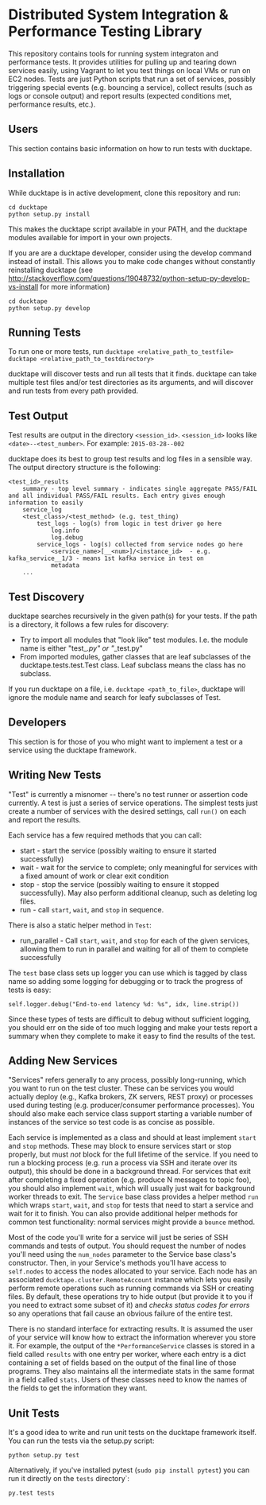 Distributed System Integration & Performance Testing Library
============================================================

This repository contains tools for running system integraton and performance
tests. It provides utilities for pulling up and tearing down services
easily, using Vagrant to let you test things on local VMs or run on EC2
nodes. Tests are just Python scripts that run a set of services, possibly
triggering special events (e.g. bouncing a service), collect results (such as
logs or console output) and report results (expected conditions met, performance
results, etc.).

Users
----
This section contains basic information on how to run tests with ducktape.

Installation
------------
While ducktape is in active development, clone this repository and run:

    cd ducktape
    python setup.py install
    
This makes the ducktape script available in your PATH, and the ducktape modules
available for import in your own projects.

If you are are a ducktape developer, consider using the develop command instead of install. This allows you to make code changes without constantly reinstalling ducktape (see http://stackoverflow.com/questions/19048732/python-setup-py-develop-vs-install for more information)

    cd ducktape
    python setup.py develop

Running Tests
-------------
To run one or more tests, run
`ducktape <relative_path_to_testfile>`
`ducktape <relative_path_to_testdirectory>`

ducktape will discover tests and run all tests that it finds. ducktape can take multiple test files and/or test directories
 as its arguments, and will discover and run tests from every path provided.

Test Output
-----------
Test results are output in the directory `<session_id>`. `<session_id>` looks like `<date>--<test_number>`. For
example: `2015-03-28--002`

ducktape does its best to group test results and log files in a sensible way. The output directory structure is 
the following:

```
<test_id>_results
    summary - top level summary - indicates single aggregate PASS/FAIL and all individual PASS/FAIL results. Each entry gives enough information to easily
    service_log
    <test_class>/<test_method> (e.g. test_thing)
        test_logs - log(s) from logic in test driver go here
            log.info
            log.debug
        service_logs - log(s) collected from service nodes go here
            <service_name>[__<num>]/<instance_id>  - e.g. kafka_service__1/3 - means 1st kafka service in test on
            metadata
    ...
```

Test Discovery
--------------
ducktape searches recursively in the given path(s) for your tests. If the path is a directory, it follows a few rules for discovery:

* Try to import all modules that "look like" test modules. I.e. the module name is either "test_*.py" or "*_test.py"
* From imported modules, gather classes that are leaf subclasses of the ducktape.tests.test.Test class. Leaf subclass means the class has no subclass.

If you run ducktape on a file, i.e. `ducktape <path_to_file>`, ducktape will ignore the module name and search for leafy subclasses of Test.

Developers
----------
This section is for those of you who might want to implement a test or a service using the ducktape framework.

Writing New Tests
-----------------

"Test" is currently a misnomer -- there's no test runner or assertion code
currently. A test is just a series of service operations. The simplest tests
just create a number of services with the desired settings, call `run()` on each
and report the results.

Each service has a few required methods that you can call:

* start - start the service (possibly waiting to ensure it started successfully)
* wait - wait for the service to complete; only meaningful for services with a
  fixed amount of work or clear exit condition
* stop - stop the service (possibly waiting to ensure it stopped
  successfully). May also perform additional cleanup, such as deleting log
  files.
* run - call `start`, `wait`, and `stop` in sequence.

There is also a static helper method in `Test`:

* run_parallel - Call `start`, `wait`, and `stop` for each of the given
  services, allowing them to run in parallel and waiting for all of them to
  complete successfully

The `test` base class sets up logger you can use which is tagged by class name
so adding some logging for debugging or to track the progress of tests is easy:

    self.logger.debug("End-to-end latency %d: %s", idx, line.strip())

Since these types of tests are difficult to debug without sufficient logging,
you should err on the side of too much logging and make your tests report a
summary when they complete to make it easy to find the results of the test.

Adding New Services
-------------------

"Services" refers generally to any process, possibly long-running, which you
want to run on the test cluster. These can be services you would actually deploy
(e.g., Kafka brokers, ZK servers, REST proxy) or processes used during testing
(e.g. producer/consumer performance processes). You should also make each
service class support starting a variable number of instances of the service so
test code is as concise as possible.

Each service is implemented as a class and should at least implement `start` and
`stop` methods. These may block to ensure services start or stop properly, but
must *not* block for the full lifetime of the service. If you need to run a
blocking process (e.g. run a process via SSH and iterate over its output), this
should be done in a background thread. For services that exit after completing a
fixed operation (e.g. produce N messages to topic foo), you should also
implement `wait`, which will usually just wait for background worker threads to
exit. The `Service` base class provides a helper method `run` which wraps
`start`, `wait`, and `stop` for tests that need to start a service and wait for
it to finish. You can also provide additional helper methods for common test
functionality: normal services might provide a `bounce` method.

Most of the code you'll write for a service will just be series of SSH commands
and tests of output. You should request the number of nodes you'll need using
the `num_nodes` parameter to the Service base class's constructor. Then, in your
Service's methods you'll have access to `self.nodes` to access the nodes
allocated to your service. Each node has an associated
`ducktape.cluster.RemoteAccount` instance which lets you easily perform remote
operations such as running commands via SSH or creating files. By default, these
operations try to hide output (but provide it to you if you need to extract
some subset of it) and *checks status codes for errors* so any operations that
fail cause an obvious failure of the entire test.

There is no standard interface for extracting results. It is assumed the user of
your service will know how to extract the information wherever you store it. For
example, the output of the `*PerformanceService` classes is stored in a field
called `results` with one entry per worker, where each entry is a dict
containing a set of fields based on the output of the final line of those
programs. They also maintains all the intermediate stats in the same format in a
field called `stats`. Users of these classes need to know the names of the
fields to get the information they want.

Unit Tests
----------

It's a good idea to write and run unit tests on the ducktape framework itself. You can run the tests via the setup.py script:

    python setup.py test

Alternatively, if you've installed pytest (`sudo pip install pytest`) you can run
it directly on the `tests` directory`:

    py.test tests
